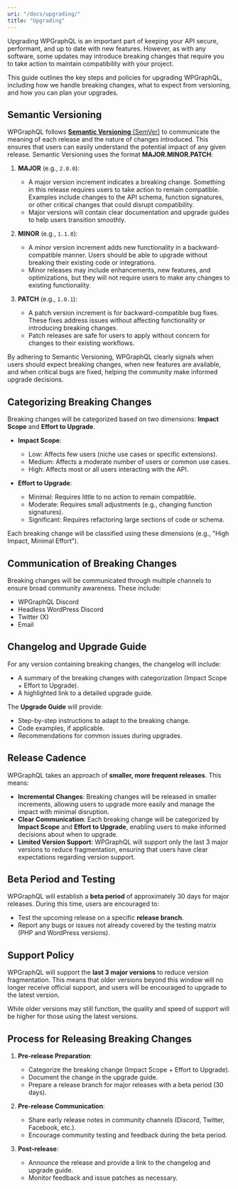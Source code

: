 ```yaml
---
uri: "/docs/upgrading/"
title: "Upgrading"
---
```


Upgrading WPGraphQL is an important part of keeping your API secure, performant, and up to date with new features. However, as with any software, some updates may introduce breaking changes that require you to take action to maintain compatibility with your project.

This guide outlines the key steps and policies for upgrading WPGraphQL, including how we handle breaking changes, what to expect from versioning, and how you can plan your upgrades.

## Semantic Versioning

WPGraphQL follows [**Semantic Versioning** (SemVer)](https://semver.org/) to communicate the meaning of each release and the nature of changes introduced. This ensures that users can easily understand the potential impact of any given release. Semantic Versioning uses the format **MAJOR.MINOR.PATCH**:

1. **MAJOR** (e.g., `2.0.0`):
    - A major version increment indicates a breaking change. Something in this release requires users to take action to remain compatible. Examples include changes to the API schema, function signatures, or other critical changes that could disrupt compatibility.
    - Major versions will contain clear documentation and upgrade guides to help users transition smoothly.

2. **MINOR** (e.g., `1.1.0`):
    - A minor version increment adds new functionality in a backward-compatible manner. Users should be able to upgrade without breaking their existing code or integrations.
    - Minor releases may include enhancements, new features, and optimizations, but they will not require users to make any changes to existing functionality.

3. **PATCH** (e.g., `1.0.1`):
    - A patch version increment is for backward-compatible bug fixes. These fixes address issues without affecting functionality or introducing breaking changes.
    - Patch releases are safe for users to apply without concern for changes to their existing workflows.

By adhering to Semantic Versioning, WPGraphQL clearly signals when users should expect breaking changes, when new features are available, and when critical bugs are fixed, helping the community make informed upgrade decisions.

## Categorizing Breaking Changes
Breaking changes will be categorized based on two dimensions: **Impact Scope** and **Effort to Upgrade**.

- **Impact Scope**:
    - Low: Affects few users (niche use cases or specific extensions).
    - Medium: Affects a moderate number of users or common use cases.
    - High: Affects most or all users interacting with the API.

- **Effort to Upgrade**:
    - Minimal: Requires little to no action to remain compatible.
    - Moderate: Requires small adjustments (e.g., changing function signatures).
    - Significant: Requires refactoring large sections of code or schema.

Each breaking change will be classified using these dimensions (e.g., "High Impact, Minimal Effort").

## Communication of Breaking Changes
Breaking changes will be communicated through multiple channels to ensure broad community awareness. These include:

- WPGraphQL Discord
- Headless WordPress Discord
- Twitter (X)
- Email

## Changelog and Upgrade Guide
For any version containing breaking changes, the changelog will include:
- A summary of the breaking changes with categorization (Impact Scope + Effort to Upgrade).
- A highlighted link to a detailed upgrade guide.

The **Upgrade Guide** will provide:
- Step-by-step instructions to adapt to the breaking change.
- Code examples, if applicable.
- Recommendations for common issues during upgrades.

## Release Cadence
WPGraphQL takes an approach of **smaller, more frequent releases**. This means:
- **Incremental Changes**: Breaking changes will be released in smaller increments, allowing users to upgrade more easily and manage the impact with minimal disruption.
- **Clear Communication**: Each breaking change will be categorized by **Impact Scope** and **Effort to Upgrade**, enabling users to make informed decisions about when to upgrade.
- **Limited Version Support**: WPGraphQL will support only the last 3 major versions to reduce fragmentation, ensuring that users have clear expectations regarding version support.

## Beta Period and Testing
WPGraphQL will establish a **beta period** of approximately 30 days for major releases. During this time, users are encouraged to:
- Test the upcoming release on a specific **release branch**.
- Report any bugs or issues not already covered by the testing matrix (PHP and WordPress versions).

## Support Policy
WPGraphQL will support the **last 3 major versions** to reduce version fragmentation. This means that older versions beyond this window will no longer receive official support, and users will be encouraged to upgrade to the latest version.

While older versions may still function, the quality and speed of support will be higher for those using the latest versions.

## Process for Releasing Breaking Changes
1. **Pre-release Preparation**:
    - Categorize the breaking change (Impact Scope + Effort to Upgrade).
    - Document the change in the upgrade guide.
    - Prepare a release branch for major releases with a beta period (30 days).

2. **Pre-release Communication**:
    - Share early release notes in community channels (Discord, Twitter, Facebook, etc.).
    - Encourage community testing and feedback during the beta period.

3. **Post-release**:
    - Announce the release and provide a link to the changelog and upgrade guide.
    - Monitor feedback and issue patches as necessary.